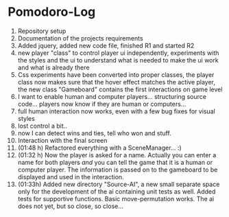 # Pomodoro-Log

1. Repository setup
1. Documentation of the projects requirements
1. Added jquery, added new code file, finished R1 and started R2
1. new player "class" to control player ui independently, experiments with the styles and the ui to understand what is needed to make the ui work and what is already there
1. Css experiments have been converted into proper classes, the player class now makes sure that the hover effect matches the active player, the new class "Gameboard" contains the first interactions on game level
1. I want to enable human and computer players... structuring source code... players now know if they are human or computers...
1. full human interaction now works, even with a few bug fixes for visual styles
1. lost control a bit.. 
1. now I can detect wins and ties, tell who won and stuff. 
1. Interaction with the final screen
1. (01:48 h) Refactored everything with a SceneManager... :) 
1. (01:32 h) Now the player is asked for a name. Actually you can enter a name for both players _and_ you can tell the game that it is a human or computer player. The information is passed on to the gameboard to be displayed and used in the interaction.
1. (01:33h) Added new directory "Source-AI", a new small separate space only for the development of the ai containing unit tests as well. Added tests for supportive functions. Basic move-permutation works. The ai does not yet, but so close, so close...